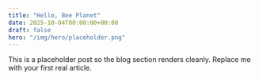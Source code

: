 ```yaml
---
title: "Hello, Bee Planet"
date: 2025-10-04T00:00:00+00:00
draft: false
hero: "/img/hero/placeholder.png"
---
```

This is a placeholder post so the blog section renders cleanly. Replace me with your first real article.
